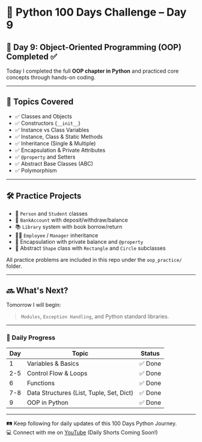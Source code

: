 # 🐍 Python 100 Days Challenge – Day 9

## 📌 Day 9: Object-Oriented Programming (OOP) Completed ✅

Today I completed the full **OOP chapter in Python** and practiced core concepts through hands-on coding.

---

## 🧠 Topics Covered

- ✅ Classes and Objects  
- ✅ Constructors (`__init__`)  
- ✅ Instance vs Class Variables  
- ✅ Instance, Class & Static Methods  
- ✅ Inheritance (Single & Multiple)  
- ✅ Encapsulation & Private Attributes  
- ✅ `@property` and Setters  
- ✅ Abstract Base Classes (ABC)  
- ✅ Polymorphism  

---

## 🛠 Practice Projects

- 📘 `Person` and `Student` classes  
- 🏦 `BankAccount` with deposit/withdraw/balance  
- 📚 `Library` system with book borrow/return  
- 👨‍💼 `Employee` / `Manager` inheritance  
- 🔐 Encapsulation with private balance and `@property`  
- 🔲 Abstract `Shape` class with `Rectangle` and `Circle` subclasses  

All practice problems are included in this repo under the `oop_practice/` folder.

---

## 🔜 What's Next?

Tomorrow I will begin:
> `Modules`, `Exception Handling`, and Python standard libraries.

---

### 📅 Daily Progress

| Day | Topic             | Status   |
|-----|------------------|----------|
| 1   | Variables & Basics | ✅ Done  |
| 2-5 | Control Flow & Loops | ✅ Done |
| 6   | Functions         | ✅ Done  |
| 7-8 | Data Structures (List, Tuple, Set, Dict) | ✅ Done |
| 9   | OOP in Python     | ✅ Done  |

---

🛤️ Keep following for daily updates of this 100 Days Python Journey.  
💻 Connect with me on [YouTube](https://youtube.com/) (Daily Shorts Coming Soon!)

